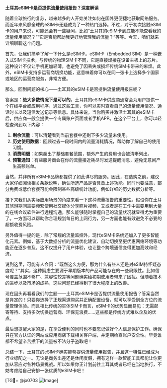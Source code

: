 **土耳其eSIM卡是否提供流量使用报告？深度解读**

随着全球旅行的复苏，越来越多的人开始关注如何在国外更便捷地获取网络服务。而近年来风靡全球的eSIM卡无疑成为了一种热门选择。不过，对于初次接触eSIM卡的用户来说，可能还会有一些疑问，比如“土耳其的eSIM卡到底能不能查看我的流量使用情况？”“它是否能帮助我更好地管理我的流量？”等等。今天，咱们就来详细聊聊这个问题。

首先，让我们简单了解一下什么是eSIM卡。eSIM卡（Embedded SIM）是一种嵌入式SIM卡技术，与传统的物理SIM卡不同，它是直接焊接在设备主板上的芯片。这种设计不仅让手机更加轻薄，也避免了因丢失或损坏传统SIM卡带来的麻烦。此外，eSIM卡支持多运营商切换功能，这意味着你可以在同一张卡上选择多个国家或地区的运营商服务，非常方便。

那么，回到问题的核心——土耳其的eSIM卡是否提供流量使用报告呢？

答案是：**绝大多数情况下是可以的**。土耳其的eSIM卡供应商通常会为用户提供一个在线平台或应用程序，通过这些工具，你可以实时查看自己的流量使用情况、通话时长以及短信发送记录等信息。具体来说，当你购买并激活土耳其的eSIM卡后，供应商一般会提供一个专属账户页面或者手机APP。在这个平台上，你可以轻松查询到以下内容：

1. **剩余流量**：可以清楚看到当前套餐中还剩下多少流量未使用。
2. **历史使用数据**：回顾过去一段时间内的流量消耗情况，帮助你了解自己的使用习惯。
3. **消费明细**：如果超出了基础套餐范围，额外产生的费用也会被清晰列出。
4. **预警通知**：有些服务商会在你的流量接近耗尽时发送提醒消息，避免无意间产生高额账单。

当然，并非所有eSIM卡品牌都提供了如此详尽的服务。因此，在选购之前，建议大家仔细阅读相关条款说明，确认所选产品是否具备上述功能。同时也要注意，部分免费或低价套餐可能会限制某些高级统计功能，例如详细的历史数据分析等。

接下来我们从实际应用场景的角度来看一下这种流量报告的重要性。假设你在土耳其旅游期间需要频繁使用社交媒体分享照片视频，又或者是在工作中需要用到大量的在线会议软件进行远程沟通，那么能够随时掌握自己的流量状况就显得尤为重要了。一方面可以帮助你合理规划每日的上网行为，另一方面也能有效避免不必要的超额收费风险。

另外值得一提的是，除了常规的流量监控外，现代eSIM卡系统还加入了更多智能化元素。例如，基于大数据分析的流量优化建议、自动切换至更优惠网络环境等功能正在逐步普及。这不仅提升了用户体验，也让整个跨境通信变得更加高效和经济。

说到这里，可能有人会问：“既然这么方便，那为什么有些人还是对eSIM持怀疑态度呢？”其实，这种疑虑主要源于早期版本的产品可能存在的一些局限性。比如信号覆盖范围不够广、兼容性较差等问题确实给初期使用者带来了困扰。但随着技术的进步以及市场的成熟，这些问题已经得到了很大程度上的改善。

现在回头再看看我们的主题——土耳其eSIM卡是否提供流量使用报告？答案当然是肯定的！只要你选择了正规渠道购买并正确配置设备，就可以享受到全方位的流量管理体验。而且相比传统的实体SIM卡而言，eSIM卡的优势显而易见：无需邮寄等待、支持多次切换运营商、环保无浪费……这些都是传统方式难以企及的优点。

最后想提醒大家的是，在享受便利的同时也不要忘记做好个人信息保护工作。确保只在官方认证的网站或应用商店下载相关客户端，并定期检查账户安全性。毕竟谁都不希望辛苦攒下的流量被不法分子盗取吧！

总结一下，土耳其的eSIM卡确实能够提供流量使用报告，并且这一特性已经成为行业标配之一。无论是商务出差还是休闲度假，拥有这样一款智能工具都能让你更加从容应对各种场景挑战。所以如果你正计划前往土耳其或者已经在当地旅行，不妨考虑给自己安排一张优质的eSIM卡吧！

[TG💪+ @jx0703 ![Image](https://github.com/user-attachments/assets/dbca1d08-cadb-493c-b0ec-ad6f7a83f270)]